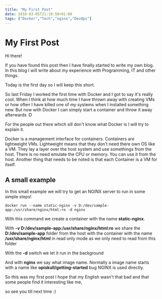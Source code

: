 ```yaml
---
title: "My First Post"
date: 2018-03-05T21:19:50+01:00
tags: ["Docker","Tech","nginx","DevOps"]
---
```


# My First Post

Hi there! 

If you have found this post then I have finally started to write my own blog. In this blog I will write about my experience with Programming, IT and other things.

Today is the first day so I will keep this short.

So last Friday I worked the first time with Docker and I got to say it's really cool. When I think at how much time I have thrown away with creating VMs or how often I have killed one of my systems when I installed something new. But now with Docker I can simply start a container and throw it away afterwards :D

For the people out there which sill don't know what Docker is I will try to explain it. 

Docker is a management interface for containers. Containers are lightweight VMs. Lightweight means that they don't need there own OS like a VM. They lay a layer over the host system and use somethings from the host. There is no need emulate the CPU or memory. You can use it from the host. Another thing that needs to be noted is that each Container is a VM for itself.


## A small example

In this small example we will try to get an NGINX server to run in some simple steps!

`docker run --name static-nginx -v D:/dev/sample-app:/usr/share/nginx/html:ro -d nginx`

With this command we create a container with the name **static-nginx**.

With **-v D:/dev/sample-app:/usr/share/nginx/html:ro** we share the **D:/dev/sample-app** folder from the host with the container with the name **/usr/share/nginx/html** in read only mode as we only need to read from this folder

With the **-d** switch we let it run in the background

And with **nginx** we say what image name. Normally a image name starts with a name like  **opiskull/getting-started** bug NGINX is used directly.



So this was my first post I hope that my English wasn't that bad and that some people find it interesting like me,

so see you till next time :)